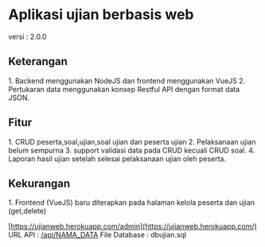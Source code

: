 <h1>Aplikasi ujian berbasis web</h1>
versi : 2.0.0

<h2>Keterangan</h2>
1. Backend menggunakan NodeJS dan frontend menggunakan VueJS 
2. Pertukaran data menggunakan konsep Restful API dengan format data JSON.

<h2>Fitur</h2>
1. CRUD peserta,soal,ujian,soal ujian dan peserta ujian
2. Pelaksanaan ujian belum sempurna
3. support validasi data pada CRUD kecuali CRUD soal.
4. Laporan hasil ujian setelah selesai pelaksanaan ujian oleh peserta.

<h2>Kekurangan</h2>
1. Frontend (VueJS) baru diterapkan pada halaman kelola peserta dan ujian (get,delete)

[https://ujianweb.herokuapp.com/admin](https://ujianweb.herokuapp.com/)
URL API : [/api/NAMA_DATA](/api/NAMA_DATA)
File Database : dbujian.sql
